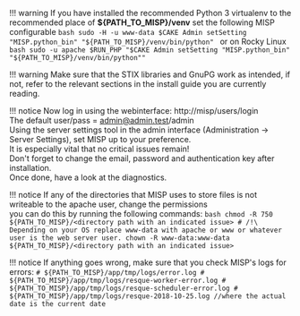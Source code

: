 !!! warning
    If you have installed the recommended Python 3 virtualenv to the recommended place of **${PATH_TO_MISP}/venv** set the following MISP configurable
    ```bash
    sudo -H -u www-data $CAKE Admin setSetting "MISP.python_bin" "${PATH_TO_MISP}/venv/bin/python"
    ```
    or on Rocky Linux
    ```bash
    sudo -u apache $RUN_PHP "$CAKE Admin setSetting "MISP.python_bin" "${PATH_TO_MISP}/venv/bin/python""
    ```

!!! warning
    Make sure that the STIX libraries and GnuPG work as intended, if not, refer to the relevant sections in the install guide you are currently reading.

!!! notice
    Now log in using the webinterface: http://misp/users/login<br />
    The default user/pass = admin@admin.test/admin<br />
    Using the server settings tool in the admin interface (Administration -> Server Settings), set MISP up to your preference.<br />
    It is especially vital that no critical issues remain!<br />
    Don't forget to change the email, password and authentication key after installation.<br />
    Once done, have a look at the diagnostics.

!!! notice
    If any of the directories that MISP uses to store files is not writeable to the apache user, change the permissions<br />
    you can do this by running the following commands:
    ```bash
    chmod -R 750 ${PATH_TO_MISP}/<directory path with an indicated issue>
    # /!\ Depending on your OS replace www-data with apache or www or whatever user is the web server user.
    chown -R www-data:www-data ${PATH_TO_MISP}/<directory path with an indicated issue>
    ```

!!! notice
    If anything goes wrong, make sure that you check MISP's logs for errors:
    ```
    # ${PATH_TO_MISP}/app/tmp/logs/error.log
    # ${PATH_TO_MISP}/app/tmp/logs/resque-worker-error.log
    # ${PATH_TO_MISP}/app/tmp/logs/resque-scheduler-error.log
    # ${PATH_TO_MISP}/app/tmp/logs/resque-2018-10-25.log //where the actual date is the current date
    ```
